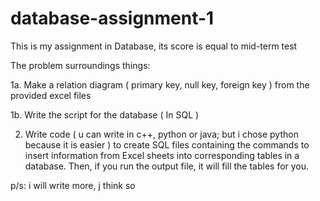 # database-assignment-1

This is my assignment in Database, its score is equal to mid-term test

The problem surroundings things:

1a. Make a relation diagram ( primary key, null key, foreign key ) from the provided excel files 

1b. Write the script for the database ( In SQL )

2. Write code ( u can write in c++, python or java; but i chose python because it is easier ) to create SQL files containing the commands to insert information from Excel sheets into corresponding tables in a database. Then, if you run the output file, it will fill the tables for you.

p/s: i will write more, j think so
